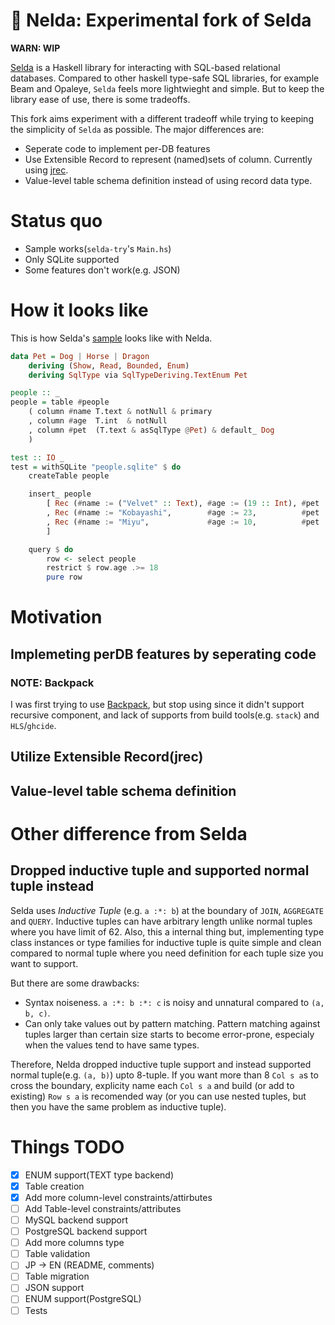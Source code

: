 # 🚧 Nelda: Experimental fork of Selda
**WARN: WIP**

[Selda](https://github.com/valderman/selda) is a Haskell library for interacting with SQL-based relational databases.
Compared to other haskell type-safe SQL libraries, for example Beam and Opaleye, `Selda` feels more lightwieght and simple. But to keep the library ease of use, there is some tradeoffs.


This fork aims experiment with a different tradeoff while trying to keeping the simplicity of `Selda` as possible.
The major differences are:

* Seperate code to implement per-DB features
* Use Extensible Record to represent (named)sets of column. Currently using [jrec](https://github.com/juspay/jrec).
* Value-level table schema definition instead of using record data type.

# Status quo

* Sample works(`selda-try`'s `Main.hs`)
* Only SQLite supported
* Some features don't work(e.g. JSON)

# How it looks like

This is how Selda's [sample](https://selda.link/) looks like with Nelda.

```haskell
data Pet = Dog | Horse | Dragon
    deriving (Show, Read, Bounded, Enum)
    deriving SqlType via SqlTypeDeriving.TextEnum Pet

people :: _
people = table #people
    ( column #name T.text & notNull & primary
    , column #age  T.int  & notNull
    , column #pet  (T.text & asSqlType @Pet) & default_ Dog
    )

test :: IO _
test = withSQLite "people.sqlite" $ do
    createTable people

    insert_ people
        [ Rec (#name := ("Velvet" :: Text), #age := (19 :: Int), #pet := Just Dog)
        , Rec (#name := "Kobayashi",        #age := 23,          #pet := Just Dragon)
        , Rec (#name := "Miyu",             #age := 10,          #pet := Nothing)
        ]

    query $ do
        row <- select people
        restrict $ row.age .>= 18
        pure row
```

# Motivation
## Implemeting perDB features by seperating code

### NOTE: Backpack
I was first trying to use [Backpack](https://gitlab.haskell.org/ghc/ghc/-/wikis/backpack),
but stop using since it didn't support recursive component,
and lack of supports from build tools(e.g. `stack`) and `HLS`/`ghcide`.

## Utilize Extensible Record(jrec)
## Value-level table schema definition
# Other difference from Selda
## Dropped inductive tuple and supported normal tuple instead

Selda uses *Inductive Tuple* (e.g. `a :*: b`) at the boundary of `JOIN`, `AGGREGATE` and `QUERY`.
Inductive tuples can have arbitrary length unlike normal tuples where you have limit of 62.
Also, this a internal thing but, implementing type class instances or type families for inductive tuple is quite simple and clean
compared to normal tuple where you need definition for each tuple size you want to support.

But there are some drawbacks:

* Syntax noiseness.
`a :*: b :*: c` is noisy and unnatural compared to `(a, b, c)`.
* Can only take values out by pattern matching.
Pattern matching against tuples larger than certain size starts to become error-prone,
especialy when the values tend to have same types.

Therefore, Nelda dropped inductive tuple support and instead supported normal tuple(e.g. `(a, b)`) upto 8-tuple.
If you want more than 8 `Col s a`s to cross the boundary, explicity name each `Col s a` and build (or add to existing) `Row s a` is recomended way
(or you can use nested tuples, but then you have the same problem as inductive tuple).

# Things TODO

* [x] ENUM support(TEXT type backend)
* [X] Table creation
* [X] Add more column-level constraints/attirbutes
* [ ] Add Table-level constraints/attributes
* [ ] MySQL backend support
* [ ] PostgreSQL backend support
* [ ] Add more columns type
* [ ] Table validation
* [ ] JP -> EN (README, comments)
* [ ] Table migration
* [ ] JSON support
* [ ] ENUM support(PostgreSQL)
* [ ] Tests
